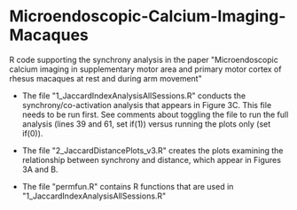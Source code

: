 # Microendoscopic-Calcium-Imaging-Macaques
R code supporting the synchrony analysis in the paper "Microendoscopic calcium imaging in supplementary motor area and primary motor cortex of rhesus macaques at rest and during arm movement"

- The file "1_JaccardIndexAnalysisAllSessions.R" conducts the synchrony/co-activation analysis that appears in Figure 3C. This file needs to be run first. See comments about toggling the file to run the full analysis (lines 39 and 61, set if(1)) versus running the plots only (set if(0)). 

- The file "2_JaccardDistancePlots_v3.R" creates the plots examining the relationship between synchrony and distance, which appear in Figures 3A and B.

- The file "permfun.R" contains R functions that are used in "1_JaccardIndexAnalysisAllSessions.R"

